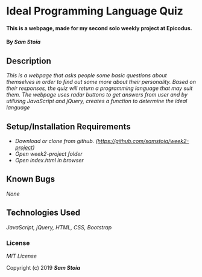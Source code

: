# Ideal Programming Language Quiz

#### This is a webpage, made for my second solo weekly project at Epicodus.

#### By _Sam Stoia_

## Description

_This is a webpage that asks people some basic questions about themselves in order to
find out some more about their personality. Based on their responses, the quiz will return
a programming language that may suit them. The webpage uses radar buttons to get answers from
user and by utilizing JavaScript and jQuery, creates a function to determine the ideal language_

## Setup/Installation Requirements

* _Download or clone from github. (https://github.com/samstoia/week2-project)_
* _Open week2-project folder_
* _Open index.html in browser_

## Known Bugs

_None_

## Technologies Used

_JavaScript, jQuery, HTML, CSS, Bootstrap_

### License

*MIT License*

Copyright (c) 2019 **_Sam Stoia_**
